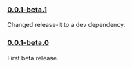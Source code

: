 ### [0.0.1-beta.1](https://github.com/darrinholst/moment-holiday/releases/tag/0.0.1-beta.1)

Changed release-it to a dev dependency.

### [0.0.1-beta.0](https://github.com/darrinholst/moment-holiday/releases/tag/0.0.1-beta.0)

First beta release.
